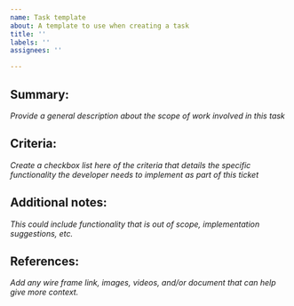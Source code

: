 ```yaml
---
name: Task template
about: A template to use when creating a task
title: ''
labels: ''
assignees: ''

---
```


## Summary:
_Provide a general description about the scope of work involved in this task_

## Criteria:
_Create a checkbox list here of the criteria that details the specific functionality the developer needs to implement as part of this ticket_

## Additional notes:
_This could include functionality that is out of scope, implementation suggestions, etc._

## References:
_Add any wire frame link, images, videos, and/or document that can help give more context._